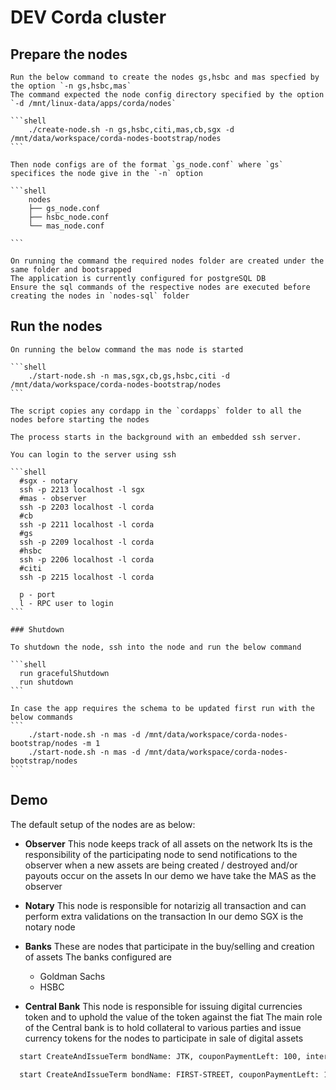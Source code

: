 # DEV Corda cluster

## Prepare the nodes

    Run the below command to create the nodes gs,hsbc and mas specfied by the option `-n gs,hsbc,mas` 
    The command expected the node config directory specified by the option `-d /mnt/linux-data/apps/corda/nodes` 
    
    ```shell
        ./create-node.sh -n gs,hsbc,citi,mas,cb,sgx -d /mnt/data/workspace/corda-nodes-bootstrap/nodes
    ```

    Then node configs are of the format `gs_node.conf` where `gs` specifices the node give in the `-n` option

    ```shell
        nodes
        ├── gs_node.conf
        ├── hsbc_node.conf
        └── mas_node.conf

    ```

    On running the command the required nodes folder are created under the same folder and bootsrapped 
    The application is currently configured for postgreSQL DB
    Ensure the sql commands of the respective nodes are executed before creating the nodes in `nodes-sql` folder

## Run the nodes

    On running the below command the mas node is started 

    ```shell
        ./start-node.sh -n mas,sgx,cb,gs,hsbc,citi -d /mnt/data/workspace/corda-nodes-bootstrap/nodes
    ``` 

    The script copies any cordapp in the `cordapps` folder to all the nodes before starting the nodes

    The process starts in the background with an embedded ssh server. 

    You can login to the server using ssh

    ```shell
      #sgx - notary
      ssh -p 2213 localhost -l sgx
      #mas - observer
      ssh -p 2203 localhost -l corda
      #cb
      ssh -p 2211 localhost -l corda
      #gs
      ssh -p 2209 localhost -l corda
      #hsbc
      ssh -p 2206 localhost -l corda
      #citi
      ssh -p 2215 localhost -l corda

      p - port
      l - RPC user to login
    ```

    ### Shutdown

    To shutdown the node, ssh into the node and run the below command

    ```shell
      run gracefulShutdown
      run shutdown
    ```
    
    In case the app requires the schema to be updated first run with the below commands
    ```
        ./start-node.sh -n mas -d /mnt/data/workspace/corda-nodes-bootstrap/nodes -m 1
        ./start-node.sh -n mas -d /mnt/data/workspace/corda-nodes-bootstrap/nodes
    ```

## Demo

The default setup of the nodes are as below:

- **Observer**
  This node keeps track of all assets on the network
  Its is the responsibility of the participating node to send notifications  to the observer when a new assets are being created / destroyed and/or payouts occur on the assets
  In our demo we have take the MAS as the observer

- **Notary**
  This node is responsible for notarizig all transaction and can perform extra validations
  on the transaction
  In our demo SGX is the notary node

- **Banks**
  These are nodes that participate in the buy/selling and creation of assets
  The banks configured are
  - Goldman Sachs
  - HSBC
- **Central Bank**
  This node is responsible for issuing digital currencies token and to uphold the value of the token against the fiat
  The main role of the Central bank is to hold collateral to various parties and issue currency tokens for the nodes to participate in sale of digital assets

```bash
  start CreateAndIssueTerm bondName: JTK, couponPaymentLeft: 100, interestRate: 5, purchasePrice: 250, unitsAvailable: 100, maturityDate: 20230810, bondType: GB, currency: SGD, creditRating: AAA

  start CreateAndIssueTerm bondName: FIRST-STREET, couponPaymentLeft: 100, interestRate: 6.7, purchasePrice: 34.5, unitsAvailable: 1000, maturityDate: 20250810, bondType: GB, currency: SGD, creditRating: AA+

```
